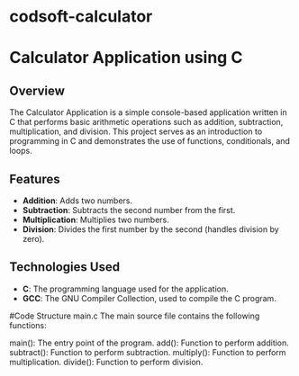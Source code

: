 # codsoft-calculator
# Calculator Application using C

## Overview

The Calculator Application is a simple console-based application written in C that performs basic arithmetic operations such as addition, subtraction, multiplication, and division. This project serves as an introduction to programming in C and demonstrates the use of functions, conditionals, and loops.

## Features

- **Addition**: Adds two numbers.
- **Subtraction**: Subtracts the second number from the first.
- **Multiplication**: Multiplies two numbers.
- **Division**: Divides the first number by the second (handles division by zero).

## Technologies Used

- **C**: The programming language used for the application.
- **GCC**: The GNU Compiler Collection, used to compile the C program.


#Code Structure
main.c
The main source file contains the following functions:

main(): The entry point of the program.
add(): Function to perform addition.
subtract(): Function to perform subtraction.
multiply(): Function to perform multiplication.
divide(): Function to perform division.


